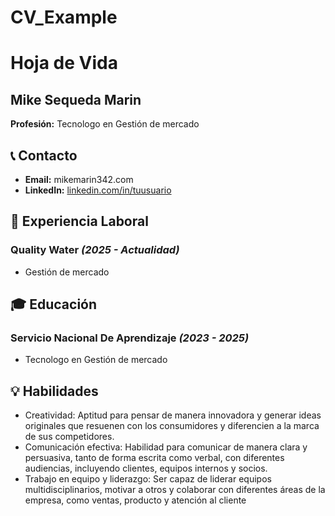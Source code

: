 # CV_Example
# Hoja de Vida

## Mike Sequeda Marin
**Profesión:** Tecnologo en Gestión de mercado

## 📞 Contacto
- **Email:** mikemarin342.com
- **LinkedIn:** [linkedin.com/in/tuusuario](https://linkedin.com/in/tuusuario)

## 🏢 Experiencia Laboral
### **Quality Water** _(2025 - Actualidad)_
- Gestión de mercado

## 🎓 Educación
### **Servicio Nacional De Aprendizaje** _(2023 - 2025)_
- Tecnologo en Gestión de mercado
## 💡 Habilidades
- Creatividad: Aptitud para pensar de manera innovadora y generar ideas originales que resuenen con los consumidores y diferencien a la marca de sus competidores.
- Comunicación efectiva: Habilidad para comunicar de manera clara y persuasiva, tanto de forma escrita como verbal, con diferentes audiencias, incluyendo clientes, equipos internos y socios.
- Trabajo en equipo y liderazgo: Ser capaz de liderar equipos multidisciplinarios, motivar a otros y colaborar con diferentes áreas de la empresa, como ventas, producto y atención al cliente

